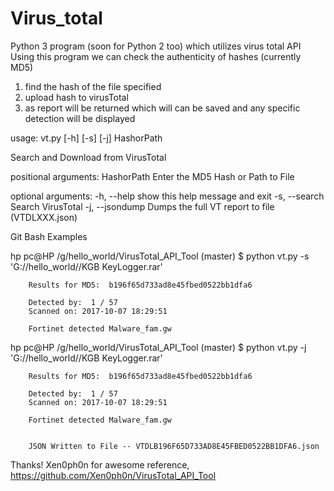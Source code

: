 # Virus_total
Python 3 program (soon for Python 2 too) which utilizes virus total API 
Using this program we can check the authenticity of
hashes (currently MD5) 
1. find the hash of the file specified
2. upload hash to virusTotal
3. as report will be returned which will can be saved
 and any specific detection will be displayed

usage: vt.py [-h] [-s] [-j] HashorPath

Search and Download from VirusTotal

positional arguments:
 HashorPath      Enter the MD5 Hash or Path to File

optional arguments:
 -h,    --help          show this help message and exit
 -s,    --search        Search VirusTotal
 -j,    --jsondump      Dumps the full VT report to file (VTDLXXX.json)

  Git Bash Examples 
  
hp pc@HP /g/hello_world/VirusTotal_API_Tool (master)
$ python vt.py -s 'G://hello_world//KGB KeyLogger.rar'

        Results for MD5:  b196f65d733ad8e45fbed0522bb1dfa6

        Detected by:  1 / 57
        Scanned on: 2017-10-07 18:29:51

        Fortinet detected Malware_fam.gw

   hp pc@HP /g/hello_world/VirusTotal_API_Tool (master)
$ python vt.py -j 'G://hello_world//KGB KeyLogger.rar'

        Results for MD5:  b196f65d733ad8e45fbed0522bb1dfa6

        Detected by:  1 / 57
        Scanned on: 2017-10-07 18:29:51

        Fortinet detected Malware_fam.gw


        JSON Written to File -- VTDLB196F65D733AD8E45FBED0522BB1DFA6.json
 
 Thanks! Xen0ph0n for awesome reference, 
 https://github.com/Xen0ph0n/VirusTotal_API_Tool

